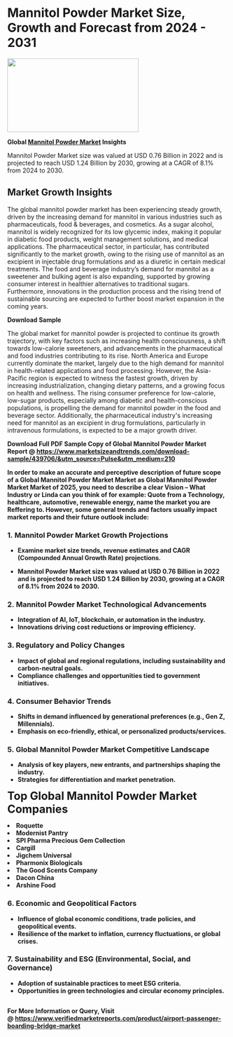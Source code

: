 <H1>Mannitol Powder Market Size, Growth and Forecast from 2024 - 2031</H1><img class="aligncenter size-medium wp-image-584254" src="https://thirdeyenews.in/wp-content/uploads/2024/09/Global-Market-Research-300x168.jpeg" alt="" width="300" height="168" /><p><strong>Global&nbsp;<a href="https://www.marketsizeandtrends.com/download-sample/439706/&amp;utm_source=Pulse&amp;utm_medium=210">Mannitol Powder Market</a> Insights</strong></p><p>Mannitol Powder Market size was valued at USD 0.76 Billion in 2022 and is projected to reach USD 1.24 Billion by 2030, growing at a CAGR of 8.1% from 2024 to 2030.</p><p><h2>Market Growth Insights</h2> <p>The global mannitol powder market has been experiencing steady growth, driven by the increasing demand for mannitol in various industries such as pharmaceuticals, food & beverages, and cosmetics. As a sugar alcohol, mannitol is widely recognized for its low glycemic index, making it popular in diabetic food products, weight management solutions, and medical applications. The pharmaceutical sector, in particular, has contributed significantly to the market growth, owing to the rising use of mannitol as an excipient in injectable drug formulations and as a diuretic in certain medical treatments. The food and beverage industry’s demand for mannitol as a sweetener and bulking agent is also expanding, supported by growing consumer interest in healthier alternatives to traditional sugars. Furthermore, innovations in the production process and the rising trend of sustainable sourcing are expected to further boost market expansion in the coming years.</p> <p><strong>Download Sample</strong></p> <p>The global market for mannitol powder is projected to continue its growth trajectory, with key factors such as increasing health consciousness, a shift towards low-calorie sweeteners, and advancements in the pharmaceutical and food industries contributing to its rise. North America and Europe currently dominate the market, largely due to the high demand for mannitol in health-related applications and food processing. However, the Asia-Pacific region is expected to witness the fastest growth, driven by increasing industrialization, changing dietary patterns, and a growing focus on health and wellness. The rising consumer preference for low-calorie, low-sugar products, especially among diabetic and health-conscious populations, is propelling the demand for mannitol powder in the food and beverage sector. Additionally, the pharmaceutical industry's increasing need for mannitol as an excipient in drug formulations, particularly in intravenous formulations, is expected to be a major growth driver.</p> <p><strong></p><p><span class=""><strong>Download Full PDF Sample Copy of Global Mannitol Powder Market Report</strong> @ <a href="https://www.marketsizeandtrends.com/download-sample/439706/&amp;utm_source=Pulse&amp;utm_medium=210" target="_blank">https://www.marketsizeandtrends.com/download-sample/439706/&amp;utm_source=Pulse&amp;utm_medium=210</a></span></p><p>In order to make an accurate and perceptive description of future scope of a Global&nbsp;Mannitol Powder Market Market as Global&nbsp;Mannitol Powder Market Market of 2025, you need to describe a clear Vision &ndash; What Industry or Linda can you think of for example: Quote from a Technology, healthcare, automotive, renewable energy, name the market you are Reffering to. However, some general trends and factors usually impact market reports and their future outlook include:</p><h3>1.&nbsp;<strong>Mannitol Powder Market Growth Projections</strong></h3><ul><li>Examine market size trends, revenue estimates and CAGR (Compounded Annual Growth Rate) projections.</li><li><p>Mannitol Powder Market size was valued at USD 0.76 Billion in 2022 and is projected to reach USD 1.24 Billion by 2030, growing at a CAGR of 8.1% from 2024 to 2030.</p></li></ul><h3>2.&nbsp;<strong>Mannitol Powder Market Technological Advancements</strong></h3><ul><li>Integration of AI, IoT, blockchain, or automation in the industry.</li><li>Innovations driving cost reductions or improving efficiency.</li></ul><h3>3.&nbsp;<strong>Regulatory and Policy Changes</strong></h3><ul><li>Impact of global and regional regulations, including sustainability and carbon-neutral goals.</li><li>Compliance challenges and opportunities tied to government initiatives.</li></ul><h3>4.&nbsp;<strong>Consumer Behavior Trends</strong></h3><ul><li>Shifts in demand influenced by generational preferences (e.g., Gen Z, Millennials).</li><li>Emphasis on eco-friendly, ethical, or personalized products/services.</li></ul><h3>5.&nbsp;<strong>Global Mannitol Powder Market Competitive Landscape</strong></h3><ul><li>Analysis of key players, new entrants, and partnerships shaping the industry.</li><li>Strategies for differentiation and market penetration.</li></ul><p data-pm-slice="1 1 []"><span style="color: inherit; font-family: inherit; font-size: 25px;">Top Global Mannitol Powder Market Companies</span></p><div class="" data-test-id=""><p><li>Roquette</li><li> Modernist Pantry</li><li> SPI Pharma Precious Gem Collection</li><li> Cargill</li><li> Jigchem Universal</li><li> Pharmonix Biologicals</li><li> The Good Scents Company</li><li> Dacon China</li><li> Arshine Food</li></p></div><h3>6.&nbsp;<strong>Economic and Geopolitical Factors</strong></h3><ul><li>Influence of global economic conditions, trade policies, and geopolitical events.</li><li>Resilience of the market to inflation, currency fluctuations, or global crises.</li></ul><h3>7.&nbsp;<strong>Sustainability and ESG (Environmental, Social, and Governance)</strong></h3><ul><li>Adoption of sustainable practices to meet ESG criteria.</li><li>Opportunities in green technologies and circular economy principles.</li></ul><h2><strong style="font-size: 14px;">For More Information or Query, Visit @&nbsp;</strong><a style="background-color: #ffffff; font-size: 14px;" href="https://www.marketsizeandtrends.com/report/mannitol-powder-market/" target="_blank">https://www.verifiedmarketreports.com/product/airport-passenger-boarding-bridge-market</a></h2>
